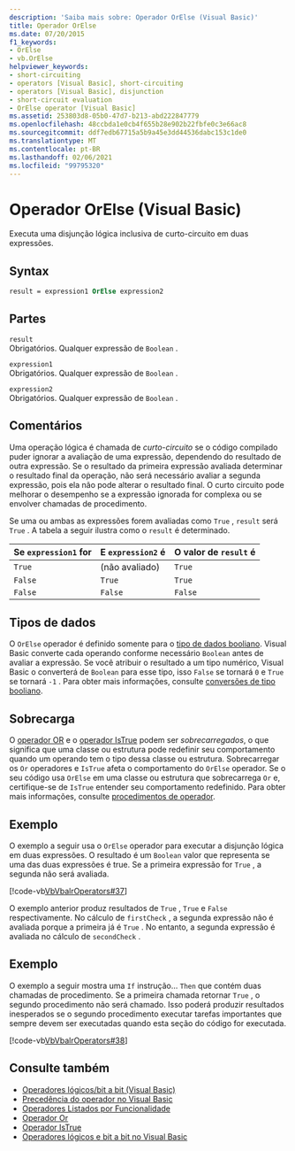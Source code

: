 ```yaml
---
description: 'Saiba mais sobre: Operador OrElse (Visual Basic)'
title: Operador OrElse
ms.date: 07/20/2015
f1_keywords:
- OrElse
- vb.OrElse
helpviewer_keywords:
- short-circuiting
- operators [Visual Basic], short-circuiting
- operators [Visual Basic], disjunction
- short-circuit evaluation
- OrElse operator [Visual Basic]
ms.assetid: 253803d8-05b0-47d7-b213-abd222847779
ms.openlocfilehash: 48ccbda1e0cb4f655b28e902b22fbfe0c3e66ac8
ms.sourcegitcommit: ddf7edb67715a5b9a45e3dd44536dabc153c1de0
ms.translationtype: MT
ms.contentlocale: pt-BR
ms.lasthandoff: 02/06/2021
ms.locfileid: "99795320"
---
```

# <a name="orelse-operator-visual-basic"></a>Operador OrElse (Visual Basic)

Executa uma disjunção lógica inclusiva de curto-circuito em duas expressões.  
  
## <a name="syntax"></a>Syntax  
  
```vb
result = expression1 OrElse expression2  
```  
  
## <a name="parts"></a>Partes  

 `result`  
 Obrigatórios. Qualquer expressão de `Boolean` .  
  
 `expression1`  
 Obrigatórios. Qualquer expressão de `Boolean` .  
  
 `expression2`  
 Obrigatórios. Qualquer expressão de `Boolean` .  
  
## <a name="remarks"></a>Comentários  

 Uma operação lógica é chamada de *curto-circuito* se o código compilado puder ignorar a avaliação de uma expressão, dependendo do resultado de outra expressão. Se o resultado da primeira expressão avaliada determinar o resultado final da operação, não será necessário avaliar a segunda expressão, pois ela não pode alterar o resultado final. O curto circuito pode melhorar o desempenho se a expressão ignorada for complexa ou se envolver chamadas de procedimento.  
  
 Se uma ou ambas as expressões forem avaliadas como `True` , `result` será `True` . A tabela a seguir ilustra como o `result` é determinado.  
  
|Se `expression1` for |E `expression2` é|O valor de `result` é|  
|-------------------------|--------------------------|------------------------------|  
|`True`|(não avaliado)|`True`|  
|`False`|`True`|`True`|  
|`False`|`False`|`False`|  
  
## <a name="data-types"></a>Tipos de dados  

 O `OrElse` operador é definido somente para o [tipo de dados booliano](../data-types/boolean-data-type.md). Visual Basic converte cada operando conforme necessário `Boolean` antes de avaliar a expressão. Se você atribuir o resultado a um tipo numérico, Visual Basic o converterá de `Boolean` para esse tipo, isso `False` se tornará `0` e `True` se tornará `-1` .
Para obter mais informações, consulte [conversões de tipo booliano](../data-types/boolean-data-type.md#type-conversions).
  
## <a name="overloading"></a>Sobrecarga  

 O [operador OR](or-operator.md) e o [operador IsTrue](istrue-operator.md) podem ser *sobrecarregados*, o que significa que uma classe ou estrutura pode redefinir seu comportamento quando um operando tem o tipo dessa classe ou estrutura. Sobrecarregar os `Or` operadores e `IsTrue` afeta o comportamento do `OrElse` operador. Se o seu código usa `OrElse` em uma classe ou estrutura que sobrecarrega `Or` e, certifique-se de `IsTrue` entender seu comportamento redefinido. Para obter mais informações, consulte [procedimentos de operador](../../programming-guide/language-features/procedures/operator-procedures.md).  
  
## <a name="example"></a>Exemplo  

 O exemplo a seguir usa o `OrElse` operador para executar a disjunção lógica em duas expressões. O resultado é um `Boolean` valor que representa se uma das duas expressões é true. Se a primeira expressão for `True` , a segunda não será avaliada.  
  
 [!code-vb[VbVbalrOperators#37](~/samples/snippets/visualbasic/VS_Snippets_VBCSharp/VbVbalrOperators/VB/Class1.vb#37)]  
  
 O exemplo anterior produz resultados de `True` , `True` e `False` respectivamente. No cálculo de `firstCheck` , a segunda expressão não é avaliada porque a primeira já é `True` . No entanto, a segunda expressão é avaliada no cálculo de `secondCheck` .  
  
## <a name="example"></a>Exemplo  

 O exemplo a seguir mostra uma `If` instrução... `Then` que contém duas chamadas de procedimento. Se a primeira chamada retornar `True` , o segundo procedimento não será chamado. Isso poderá produzir resultados inesperados se o segundo procedimento executar tarefas importantes que sempre devem ser executadas quando esta seção do código for executada.  
  
 [!code-vb[VbVbalrOperators#38](~/samples/snippets/visualbasic/VS_Snippets_VBCSharp/VbVbalrOperators/VB/Class1.vb#38)]  
  
## <a name="see-also"></a>Consulte também

- [Operadores lógicos/bit a bit (Visual Basic)](logical-bitwise-operators.md)
- [Precedência do operador no Visual Basic](operator-precedence.md)
- [Operadores Listados por Funcionalidade](operators-listed-by-functionality.md)
- [Operador Or](or-operator.md)
- [Operador IsTrue](istrue-operator.md)
- [Operadores lógicos e bit a bit no Visual Basic](../../programming-guide/language-features/operators-and-expressions/logical-and-bitwise-operators.md)

